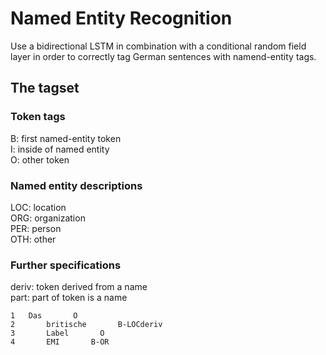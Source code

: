 # Named Entity Recognition

Use a bidirectional LSTM in combination with a conditional random field layer in order to correctly tag German sentences with namend-entity tags.

## The tagset
### Token tags
B: first named-entity token<br />
I: inside of named entity<br />
O: other token

### Named entity descriptions
LOC: location<br />
ORG: organization<br />
PER: person<br />
OTH: other

### Further specifications
deriv: token derived from a name<br />
part: part of token is a name

```
1	Das       O
2       britische       B-LOCderiv
3       Label       O
4       EMI       B-OR
```

